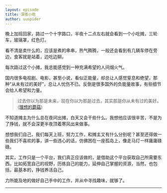 ```yaml
---
layout: episode
title: 深夜小吃
author: uuspider
---
```

晚上加班回家，路过一个十字路口，半夜十二点左右就会看到一个小吃摊，三轮车，玻璃罩，红色灯。

看不清是卖什么的，应该是煮的串串，热气腾腾，一般还会看到有几辆车停在旁边，食客就是站着，边吃边聊。

每次路过这个小摊，我总能感觉到一种充满希望的人间烟火气。

国内很多电视剧、电影，甚至小说，看似正能量，却总让人感觉窒息和绝望，那种“从未有过的美好”，总让人忧伤不已。反倒是很多国外的负能量故事，有些细节会给人希望和力量。

>过去你以为那是未来，现在你以为那是过去，其实那是你从未有过的美好。 ([理想的蘑菇][ref01])

不知道摊主为什么总在夜间出摊，白天又会干些什么。我想他应该很辛苦，不是为了挣钱，就不会深更半夜顶着寒风出来做事。

想想我们自己，我们每天上班，努力工作，和摊主又有什么分别呢？甚至还得做一些我们不喜欢的事，讲一些违心的话，仿佛困在一座孤岛上，像走马灯一样庸庸碌碌。

其实，工作只是一个平台，我们真正应该做的，是借助这个平台获取自己所需要东西。比如拓宽自己的视野，历练自己的能力，延伸自己掌握的资源，当然，也包括，最基本的，挣钱养活自己。

力所能及地的做好自己手中的工作，并从中寻找趣味，就够了。

***

[ref01]:https://www.zhihu.com/question/49688722/answer/1260631557

